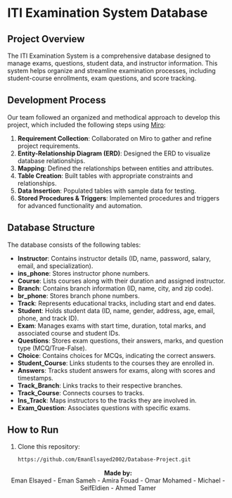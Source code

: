 # ITI Examination System Database

## Project Overview

The ITI Examination System is a comprehensive database designed to manage exams, questions, student data, and instructor information. This system helps organize and streamline examination processes, including student-course enrollments, exam questions, and score tracking.

## Development Process

Our team followed an organized and methodical approach to develop this project, which included the following steps using [Miro](https://miro.com/welcomeonboard/UVI3MXRCTUVjdFl0RDdpUEg0d0pIVitaSFFpYmpkczh3bDlEMW5WUzY0QUszY3lvWGdwSEJ6ZXp1SmVJRzRvWThVblZTYVNJRHFEQ1p3NVFKTTlyR2d0N2ZoYW9VSU0xM05QbnREblJ6RkF6K0c2dGQvNFY2Uk9HNnNIUUxIdWdnbHpza3F6REdEcmNpNEFOMmJXWXBBPT0hdjE=?share_link_id=118538550579):

1. **Requirement Collection**: Collaborated on Miro to gather and refine project requirements.
2. **Entity-Relationship Diagram (ERD)**: Designed the ERD to visualize database relationships.
3. **Mapping**: Defined the relationships between entities and attributes.
4. **Table Creation**: Built tables with appropriate constraints and relationships.
5. **Data Insertion**: Populated tables with sample data for testing.
6. **Stored Procedures & Triggers**: Implemented procedures and triggers for advanced functionality and automation.

## Database Structure

The database consists of the following tables:

- **Instructor**: Contains instructor details (ID, name, password, salary, email, and specialization).
- **ins_phone**: Stores instructor phone numbers.
- **Course**: Lists courses along with their duration and assigned instructor.
- **Branch**: Contains branch information (ID, name, city, and zip code).
- **br_phone**: Stores branch phone numbers.
- **Track**: Represents educational tracks, including start and end dates.
- **Student**: Holds student data (ID, name, gender, address, age, email, phone, and track ID).
- **Exam**: Manages exams with start time, duration, total marks, and associated course and student IDs.
- **Questions**: Stores exam questions, their answers, marks, and question type (MCQ/True-False).
- **Choice**: Contains choices for MCQs, indicating the correct answers.
- **Student_Course**: Links students to the courses they are enrolled in.
- **Answers**: Tracks student answers for exams, along with scores and timestamps.
- **Track_Branch**: Links tracks to their respective branches.
- **Track_Course**: Connects courses to tracks.
- **Ins_Track**: Maps instructors to the tracks they are involved in.
- **Exam_Question**: Associates questions with specific exams.

## How to Run

1. Clone this repository:
   ```bash
   https://github.com/EmanElsayed2002/Database-Project.git
<p align="center">
  <strong>Made by:</strong><br>
  Eman Elsayed - Eman Sameh - Amira Fouad - Omar Mohamed - Michael - SeifEldien - Ahmed Tamer
</p>
